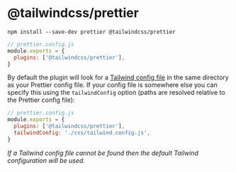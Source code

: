 # @tailwindcss/prettier

```
npm install --save-dev prettier @tailwindcss/prettier
```

```js
// prettier.config.js
module.exports = {
  plugins: ['@tailwindcss/prettier'],
}
```

By default the plugin will look for a [Tailwind config file](https://tailwindcss.com/docs/configuration) in the same directory as your Prettier config file. If your config file is somewhere else you can specify this using the `tailwindConfig` option (paths are resolved relative to the Prettier config file):

```js
// prettier.config.js
module.exports = {
  plugins: ['@tailwindcss/prettier'],
  tailwindConfig: './css/tailwind.config.js',
}
```

_If a Tailwind config file cannot be found then the default Tailwind configuration will be used._
